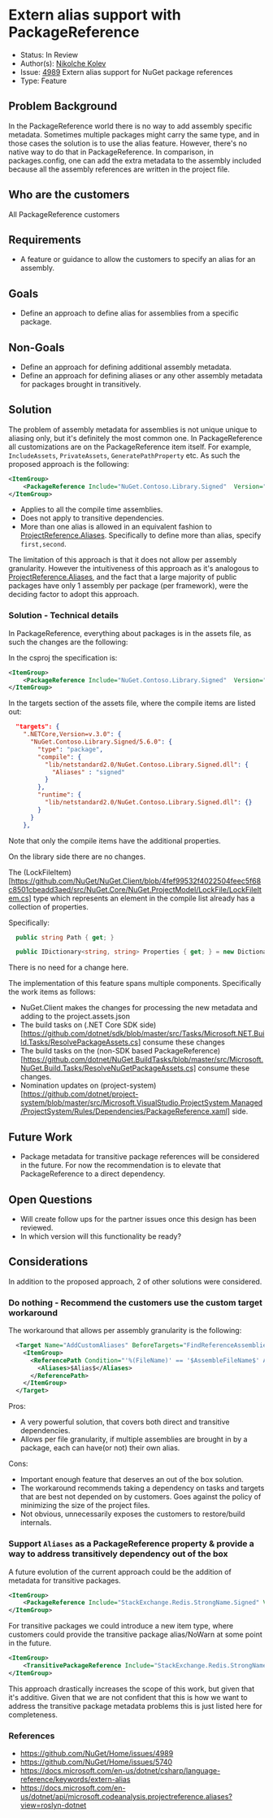 # Extern alias support with PackageReference

* Status: In Review
* Author(s): [Nikolche Kolev](https://github.com/nkolev92)
* Issue: [4989](https://github.com/NuGet/Home/issues/4989) Extern alias support for NuGet package references
* Type: Feature

## Problem Background

In the PackageReference world there is no way to add assembly specific metadata.
Sometimes multiple packages might carry the same type, and in those cases the solution is to use the alias feature. However, there's no native way to do that in PackageReference.
In comparison, in packages.config, one can add the extra metadata to the assembly included because all the assembly references are written in the project file. 

## Who are the customers

All PackageReference customers

## Requirements

* A feature or guidance to allow the customers to specify an alias for an assembly.

## Goals

* Define an approach to define alias for assemblies from a specific package.

## Non-Goals

* Define an approach for defining additional assembly metadata.
* Define an approach for defining aliases or any other assembly metadata for packages brought in transitively.

## Solution

The problem of assembly metadata for assemblies is not unique unique to aliasing only, but it's definitely the most common one. 
In PackageReference all customizations are on the PackageReference item itself. For example, `IncludeAssets`, `PrivateAssets`, `GeneratePathProperty` etc. 
As such the proposed approach is the following: 

```xml
<ItemGroup>
    <PackageReference Include="NuGet.Contoso.Library.Signed"  Version="1.26.0" Aliases="signed" />
</ItemGroup>
```

* Applies to all the compile time assemblies.
* Does not apply to transitive dependencies.
* More than one alias is allowed in an equivalent fashion to [ProjectReference.Aliases](https://docs.microsoft.com/en-us/dotnet/api/microsoft.codeanalysis.projectreference.aliases?). Specifically to define more than alias, specify `first,second`.

The limitation of this approach is that it does not allow per assembly granularity. 
However the intuitiveness of this approach as it's analogous to [ProjectReference.Aliases](https://docs.microsoft.com/en-us/dotnet/api/microsoft.codeanalysis.projectreference.aliases?), and the fact that a large majority of public packages have only 1 assembly per package (per framework), were the deciding factor to adopt this approach.

### Solution - Technical details

In PackageReference, everything about packages is in the assets file, as such the changes are the following: 

In the csproj the specification is: 

```xml
<ItemGroup>
    <PackageReference Include="NuGet.Contoso.Library.Signed"  Version="5.6.0" Aliases="signed" />
</ItemGroup>
```

In the targets section of the assets file, where the compile items are listed out: 
```json
  "targets": {
    ".NETCore,Version=v.3.0": {
      "NuGet.Contoso.Library.Signed/5.6.0": {
        "type": "package",
        "compile": {
          "lib/netstandard2.0/NuGet.Contoso.Library.Signed.dll": {
            "Aliases" : "signed"
          }
        },
        "runtime": {
          "lib/netstandard2.0/NuGet.Contoso.Library.Signed.dll": {}
        }
      }
    },
```

Note that only the compile items have the additional properties. 

On the library side there are no changes. 

The (LockFileItem)[https://github.com/NuGet/NuGet.Client/blob/4fef99532f4022504feec5f68c8501cbeadd3aed/src/NuGet.Core/NuGet.ProjectModel/LockFile/LockFileItem.cs] type which represents an element in the compile list already has a collection of properties. 

Specifically:

```cs
  public string Path { get; }

  public IDictionary<string, string> Properties { get; } = new Dictionary<string, string>();
```

There is no need for a change here. 

The implementation of this feature spans multiple components. 
Specifically the work items as follows: 

* NuGet.Client makes the changes for processing the new metadata and adding to the project.assets.json
* The build tasks on (.NET Core SDK side)[https://github.com/dotnet/sdk/blob/master/src/Tasks/Microsoft.NET.Build.Tasks/ResolvePackageAssets.cs] consume these changes
* The build tasks on the (non-SDK based PackageReference)[https://github.com/dotnet/NuGet.BuildTasks/blob/master/src/Microsoft.NuGet.Build.Tasks/ResolveNuGetPackageAssets.cs] consume these changes.
* Nomination updates on (project-system)[https://github.com/dotnet/project-system/blob/master/src/Microsoft.VisualStudio.ProjectSystem.Managed/ProjectSystem/Rules/Dependencies/PackageReference.xaml] side.

## Future Work

* Package metadata for transitive package references will be considered in the future. For now the recommendation is to elevate that PackageReference to a direct dependency. 

## Open Questions

* Will create follow ups for the partner issues once this design has been reviewed.
* In which version will this functionality be ready?

## Considerations

In addition to the proposed approach, 2 of other solutions were considered. 

### Do nothing - Recommend the customers use the custom target workaround

The workaround that allows per assembly granularity is the following:

```xml
  <Target Name="AddCustomAliases" BeforeTargets="FindReferenceAssembliesForReferences;ResolveReferences">
    <ItemGroup>
      <ReferencePath Condition="'%(FileName)' == '$AssembleFileName$' AND '%(ReferencePath.NuGetPackageId)' == '$PackageId$'">
        <Aliases>$Alias$</Aliases>
      </ReferencePath>
    </ItemGroup>
  </Target>
```

Pros:

* A very powerful solution, that covers both direct and transitive dependencies.
* Allows per file granularity, if multiple assemblies are brought in by a package, each can have(or not) their own alias.

Cons:

* Important enough feature that deserves an out of the box solution.
* The workaround recommends taking a dependency on tasks and targets that are best not depended on by customers. Goes against the policy of minimizing the size of the project files.
* Not obvious, unnecessarily exposes the customers to restore/build internals.  

### Support `Aliases` as a PackageReference property & provide a way to address transitively dependency out of the box

A future evolution of the current approach could be the addition of metadata for transitive packages. 

```xml
<ItemGroup>
    <PackageReference Include="StackExchange.Redis.StrongName.Signed" Version="1.26.0" Aliases="signed" />
</ItemGroup>
```

For transitive packages we could introduce a new item type, where customers could provide the transitive package alias/NoWarn at some point in the future. 

```xml
<ItemGroup>
    <TransitivePackageReference Include="StackExchange.Redis.StrongName.Signed" Aliases="signed" NoWarn="NU1701" />
</ItemGroup>
```

This approach drastically increases the scope of this work, but given that it's additive. 
Given that we are not confident that this is how we want to address the transitive package metadata problems this is just listed here for completeness.

### References

* https://github.com/NuGet/Home/issues/4989
* https://github.com/NuGet/Home/issues/5740
* https://docs.microsoft.com/en-us/dotnet/csharp/language-reference/keywords/extern-alias
* https://docs.microsoft.com/en-us/dotnet/api/microsoft.codeanalysis.projectreference.aliases?view=roslyn-dotnet

